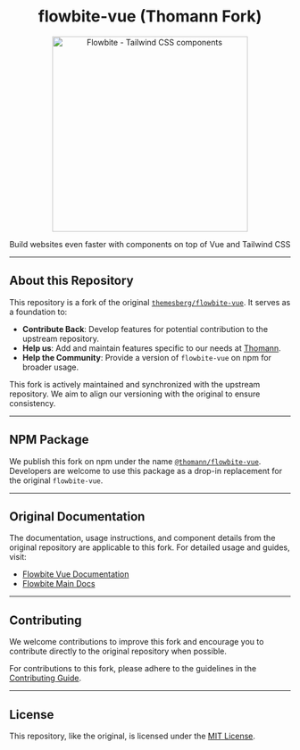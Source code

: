 <div align="center">
  <h1>flowbite-vue (Thomann Fork)</h1>
  <p>
    <a href="https://flowbite.com">
      <img alt="Flowbite - Tailwind CSS components" width="350" src="./docs/assets/github.png">
    </a>
  </p>
  <p>
    Build websites even faster with components on top of Vue and Tailwind CSS
  </p>
</div>

---

## About this Repository

This repository is a fork of the original [`themesberg/flowbite-vue`](https://github.com/themesberg/flowbite-vue). It serves as a foundation to:

- **Contribute Back**: Develop features for potential contribution to the upstream repository.
- **Help us**: Add and maintain features specific to our needs at [Thomann](https://www.thomann.de).
- **Help the Community**: Provide a version of `flowbite-vue` on npm for broader usage.

This fork is actively maintained and synchronized with the upstream repository. We aim to align our versioning with the original to ensure consistency.

---

## NPM Package

We publish this fork on npm under the name [`@thomann/flowbite-vue`](https://www.npmjs.com/package/@thomann/flowbite-vue). Developers are welcome to use this package as a drop-in replacement for the original `flowbite-vue`.

---

## Original Documentation

The documentation, usage instructions, and component details from the original repository are applicable to this fork. For detailed usage and guides, visit:

- [Flowbite Vue Documentation](https://flowbite-vue.com)
- [Flowbite Main Docs](https://flowbite.com/docs/getting-started/introduction/)

---

## Contributing

We welcome contributions to improve this fork and encourage you to contribute directly to the original repository when possible.

For contributions to this fork, please adhere to the guidelines in the [Contributing Guide](CONTRIBUTING.md).

---

## License

This repository, like the original, is licensed under the [MIT License](https://github.com/themesberg/flowbite-vue/blob/main/LICENSE.md).
